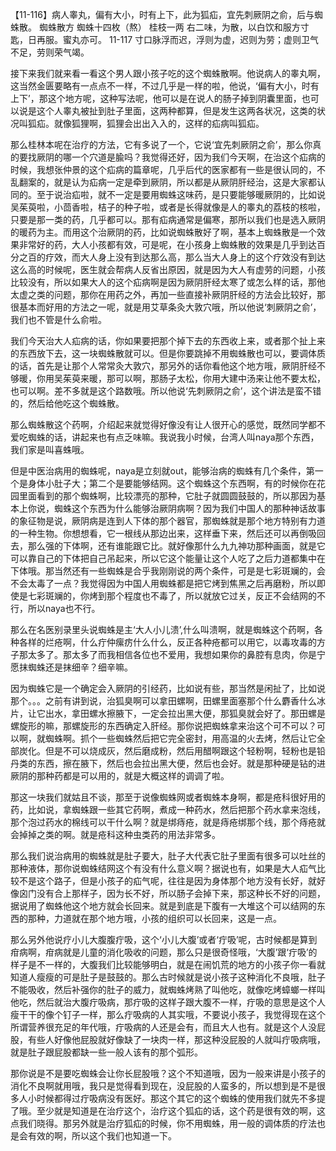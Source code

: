 【11-116】病人睾丸，偏有大小，时有上下，此为狐疝，宜先刺厥阴之俞，后与蜘蛛散。
蜘蛛散方
 蜘蛛十四枚（熬）  桂枝一两
右二味，为散，以白饮和服方寸匙，日再服。蜜丸亦可。
11-117 寸口脉浮而迟，浮则为虚，迟则为劳；虚则卫气不足，劳则荣气竭。

接下来我们就来看一看这个男人跟小孩子吃的这个蜘蛛散啊。他说病人的睾丸啊，这当然金匮要略有一点点不一样，不过几乎是一样的啦，他说，‘偏有大小，时有上下’，那这个地方呢，这种写法呢，他可以是在说人的肠子掉到阴囊里面，也可以说是这个人睾丸被扯到肚子里面，这两种都算，但是发生这两各状况，这类的状况叫狐疝。就像狐狸啊，狐狸会出出入入的，这样的疝病叫狐疝。

那么桂林本呢在治疗的方法，它有多说了一个，它说‘宜先刺厥阴之俞’，那么你真的要找厥阴的哪一个穴道是腧吗？我觉得还好，因为我们今天啊，在治这个疝病的时候，我想张仲景的这个疝病的篇章呢，几乎后代的医家都有一些是很认同的，不乱翻案的，就是认为疝病一定是牵到厥阴，所以都是从厥阴肝经治，这是大家都认同的。至于说治疝啦，就不一定是要用蜘蛛这味药，是只要能够暖厥阴的，比如说吴茱萸啦，小茴香啦，桔子的种子啦，或者是长得就像是人的睾丸的荔枝的核啦，只要是那一类的药，几乎都可以。那有疝病通常是偏寒，那所以我们也是选入厥阴的暖药为主。而用这个治厥阴的药，比如说蜘蛛散好了啊，基本上蜘蛛散是一个效果非常好的药，大人小孩都有效，可是呢，在小孩身上蜘蛛散的效果是几乎到达百分之百的疗效，而大人身上没有到达那么高，那么当大人身上的这个疗效没有到达这么高的时候呢，医生就会帮病人反省出原因，就是因为大人有虚劳的问题，小孩比较没有，所以如果大人的这个疝病啊是因为厥阴肝经太寒了或怎么样的话，那他太虚之类的问题，那你在用药之外，再加一些直接补厥阴肝经的方法会比较好，那很基本而好用的方法之一呢，就是用艾草条灸大敦穴哦，所以他说‘刺厥阴之俞’，我们也不管是什么俞啦。

我们今天治大人疝病的话，你如果要把那个掉下去的东西收上来，或者那个扯上来的东西放下去，这一块蜘蛛散就可以。但是你要跳掉不用蜘蛛散也可以，要调体质的话，首先是让那个人常常灸大敦穴，那另外的话你看他这个地方哦，厥阴肝经不够暖，你用吴茱萸来暖，那可以啊，那肠子太松，你用大建中汤来让他不要太松，也可以啊。差不多就是这个路数哦。所以他说‘先刺厥阴之俞’，这个讲法是蛮不错的，然后给他吃这个蜘蛛散。

那么蜘蛛散这个药啊，介绍起来就觉得好像没有让人很开心的感觉，既然同学都不爱吃蜘蛛的话，讲起来也有点乏味嘛。我说我小时候，台湾人叫naya那个东西，我们家是叫喜蛛哦。

但是中医治病用的蜘蛛呢，naya是立刻就out，能够治病的蜘蛛有几个条件，第一个是身体小肚子大；第二个是要能够结网。这个蜘蛛这个东西啊，有的时候你在花园里面看到的那个蜘蛛啊，比较漂亮的那种，它肚子就圆圆鼓鼓的，所以那因为基本上你说，蜘蛛这个东西为什么能够治厥阴病啊？因为我们中国人的那种神话故事的象征物是说，厥阴病是连到人下体的那个器官，那蜘蛛就是那个地方特别有力道的一种生物。你想想看，它一根线从那边出来，这样垂下来，然后还可以再倒吸回去，那么强的下体啊，还有谁能跟它比。就好像那什么九九神功那种画面，就是它可以靠自己的下体把自己吊起来，所以它这个能量让这个人吃了之后力道都集中在下体哦。那当然还有一些蜘蛛是合乎我刚刚说的两个条件，可是是七彩斑斓的，会不会太毒了一点？我觉得因为中国人用蜘蛛都是把它烤到焦黑之后再磨粉，所以即使是七彩斑斓的，你烤到那个程度也不毒了，所以就放它过关，反正不会结网的不行，所以naya也不行。

那么在名医别录里头说蜘蛛是主‘大人小儿溃’,什么叫溃啊，就是蜘蛛这个药啊，各种各样的烂疮啊，什么疔仲瘰疠什么什么，反正各种疮都可以用它，以毒攻毒的方子那太多了。那太多了而我相信各位也不爱用，我想如果你的鼻腔有息肉，你是宁愿抹蜘蛛还是抹细辛？细辛嘛。

因为蜘蛛它是一个确定会入厥阴的引经药，比如说有些，那当然是闲扯了，比如说那个。。。之前有讲到说，治狐臭啊可以拿田螺啊，田螺里面塞那个什么麝香什么冰片，让它出水，拿田螺水擦腋下，一定会拉出黑大便，那狐臭就会好了。那田螺是螺旋形的嘛，那螺旋形的东西确定入肝经。那你说把蜘蛛拿来治这个可不可以？可以啊，就蜘蛛啊。抓个一些蜘蛛然后把它完全密封，用高温的火去烤，然后让它全部炭化。但是不可以烧成灰，然后磨成粉，然后用醋啊跟这个轻粉啊，轻粉也是铅丹类的东西，擦在腋下，然后也会拉出黑大便，然后也会好。就是那种硬是钻的进厥阴的那种药都是可以用的，就是大概这样的调调了啦。

那这一块我们就姑且不谈，那至于说像蜘蛛网或者蜘蛛本身啊，都是疮科很好用的药，比如说，拿蜘蛛跟一些其它药啊，煮成一种药水，然后把那个药水拿来泡线，那个泡过药水的棉线可以干什么啊？就是绑痔疮，就是痔疮绑那个线，那个痔疮就会掉掉之类的啊。就是疮科这种虫类药的用法非常多。

那么我们说治病用的蜘蛛就是肚子要大，肚子大代表它肚子里面有很多可以吐丝的那种液体，那你说蜘蛛结网这个有没有什么意义啊？据说也有，如果是大人疝气比较不是这个路子，但是小孩子的疝气呢，往往是因为身体那个地方没有长好，就好像囟门没有合上那样子，因为长不好，所以肠子会掉下来，那这种长不好的问题，据说用了蜘蛛他这个地方就会长回来。就是到底是下腹有一大堆这个可以结网的东西的那种，力道就在那个地方哦，小孩的组织可以长回来，这是一点。

那么另外他说疗小儿大腹腹疔吸，这个‘小儿大腹’或者‘疔吸’呢，古时候都是算到疳病啊，疳病就是儿童的消化吸收的问题，那么只是很奇怪哦，‘大腹’跟‘疔吸’的样子是不一样的，大腹我们比较能够明白，就是在闹饥荒的地方的小孩子你一看就知道人瘦瘦的可是肚子是鼓鼓的。那么古时候就是说小孩子这种消化不良哦，肚子不能吸收，然后补强你的肚子的威力，就蜘蛛烤熟了叫他吃，就像吃烤蟑螂一样叫他吃，然后就治大腹疔吸病，那疔吸的这样子跟大腹不一样，疔吸的意思是这个人瘦干干的像个钉子一样，那么疔吸病的人其实哦，不要说小孩子，我觉得现在这个所谓营养很充足的年代哦，疔吸病的人还是会有，而且大人也有。就是这个人没屁股，有些人好像他屁股就好像缺了一块肉一样，那这种没屁股的人就叫疔吸病哦，就是肚子跟屁股都缺一些一般人该有的那个弧形。

那你说是不是要吃蜘蛛会让你长屁股哦？这个不知道哦，因为一般来讲是小孩子的消化不良啊就用哦，我只是觉得看到现在，没屁股的人蛮多的，所以想到是不是很多人小时候都得过疔吸病没有医好。那这个其它的这个蜘蛛的使用我们就先不多提了哦。至少就是知道是在治疗这个，治疗这个狐疝的话，这个药是很有效的啊，这点我们晓得。那另外就是治疗狐疝的时候，你不用蜘蛛，用一般的调体质的疗法也是会有效的啊，所以这个我们也知道一下。
